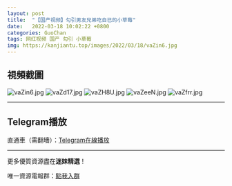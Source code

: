 ```yaml
---
layout: post
title:  "【国产视频】勾引男友兄弟吃自已的小草莓"
date:   2022-03-18 10:02:22 +0800
categories: GuoChan
tags: 网红视频 国产 勾引 小草莓
img: https://kanjiantu.top/images/2022/03/18/vaZin6.jpg
---
```



## 視頻截圖

![vaZin6.jpg](https://kanjiantu.top/images/2022/03/18/vaZin6.jpg)
![vaZd17.jpg](https://kanjiantu.top/images/2022/03/18/vaZd17.jpg)
![vaZH8U.jpg](https://kanjiantu.top/images/2022/03/18/vaZH8U.jpg)
![vaZeeN.jpg](https://kanjiantu.top/images/2022/03/18/vaZeeN.jpg)
![vaZfrr.jpg](https://kanjiantu.top/images/2022/03/18/vaZfrr.jpg)

* * *
## Telegram播放

直通車（需翻墻）：[Telegram在線播放](https://t.me/mimeijingxuan/195)

* * *
更多優質資源盡在**迷妹精選**！

唯一資源電報群：[點我入群](https://t.me/mimeijingxuan)


